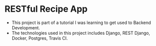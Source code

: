 # RESTful Recipe App

- This project is part of a tutorial I was learning to get used to Backend Development.
- The technologies used in this project includes Django, REST Django, Docker, Postgres, Travis CI.